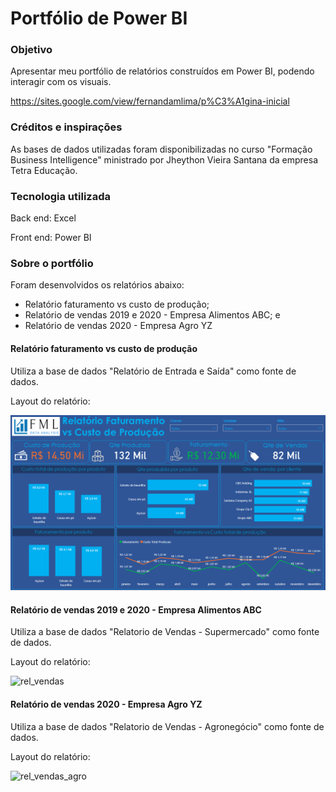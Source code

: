 # Portfólio de Power BI

### Objetivo
Apresentar meu portfólio de relatórios construídos em Power BI, podendo interagir com os visuais.

https://sites.google.com/view/fernandamlima/p%C3%A1gina-inicial

### Créditos e inspirações
As bases de dados utilizadas foram disponibilizadas no curso "Formação Business Intelligence" ministrado por Jheython Vieira Santana da empresa Tetra Educação.


### Tecnologia utilizada
Back end:
Excel

Front end:
Power BI

### Sobre o portfólio
Foram desenvolvidos os relatórios abaixo:
- Relatório faturamento vs custo de produção;
- Relatório de vendas 2019 e 2020 - Empresa Alimentos ABC; e
- Relatório de vendas 2020 - Empresa Agro YZ

#### Relatório faturamento vs custo de produção
Utiliza a base de dados "Relatório de Entrada e Saída" como fonte de dados. 

Layout do relatório:

![rel_fat_custos](https://github.com/FernandaDamaceno/Imagens/blob/main/Relatorios_Power_BI/rel_fat_custos.png?raw=true)


#### Relatório de vendas 2019 e 2020 - Empresa Alimentos ABC
Utiliza a base de dados "Relatorio de Vendas - Supermercado" como fonte de dados. 

Layout do relatório:

![rel_vendas](https://github.com/FernandaDamaceno/RelatoriosPowerBi/assets/138536124/1721d955-900c-448d-95da-3aac45c57421)

#### Relatório de vendas 2020 - Empresa Agro YZ
Utiliza a base de dados "Relatorio de Vendas - Agronegócio" como fonte de dados.  

Layout do relatório:

![rel_vendas_agro](https://github.com/FernandaDamaceno/RelatoriosPowerBi/assets/138536124/9f32b364-e2ed-430c-a0a9-b89739b2fc1c)
